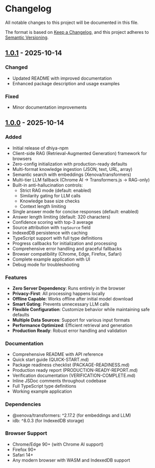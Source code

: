 # Changelog

All notable changes to this project will be documented in this file.

The format is based on [Keep a Changelog](https://keepachangelog.com/en/1.0.0/),
and this project adheres to [Semantic Versioning](https://semver.org/spec/v2.0.0.html).

## [1.0.1] - 2025-10-14

### Changed
- Updated README with improved documentation
- Enhanced package description and usage examples

### Fixed
- Minor documentation improvements

## [1.0.0] - 2025-10-14

### Added
- Initial release of dhiya-npm
- Client-side RAG (Retrieval-Augmented Generation) framework for browsers
- Zero-config initialization with production-ready defaults
- Multi-format knowledge ingestion (JSON, text, URL, array)
- Semantic search with embeddings (Xenova/transformers)
- Multi-tier LLM fallback (Chrome AI → Transformers.js → RAG-only)
- Built-in anti-hallucination controls:
  - Strict RAG mode (default: enabled)
  - Similarity gating for LLM calls
  - Knowledge base size checks
  - Context length limiting
- Single answer mode for concise responses (default: enabled)
- Answer length limiting (default: 320 characters)
- Confidence scoring with top-3 average
- Source attribution with `topSource` field
- IndexedDB persistence with caching
- TypeScript support with full type definitions
- Progress callbacks for initialization and processing
- Comprehensive error handling and graceful fallbacks
- Browser compatibility (Chrome, Edge, Firefox, Safari)
- Complete example application with UI
- Debug mode for troubleshooting

### Features
- **Zero Server Dependency**: Runs entirely in the browser
- **Privacy-First**: All processing happens locally
- **Offline Capable**: Works offline after initial model download
- **Smart Gating**: Prevents unnecessary LLM calls
- **Flexible Configuration**: Customize behavior while maintaining safe defaults
- **Multiple Data Sources**: Support for various input formats
- **Performance Optimized**: Efficient retrieval and generation
- **Production Ready**: Robust error handling and validation

### Documentation
- Comprehensive README with API reference
- Quick start guide (QUICK-START.md)
- Package readiness checklist (PACKAGE-READINESS.md)
- Production ready report (PRODUCTION-READY-REPORT.md)
- Verification documentation (VERIFICATION-COMPLETE.md)
- Inline JSDoc comments throughout codebase
- Full TypeScript type definitions
- Working example application

### Dependencies
- @xenova/transformers: ^2.17.2 (for embeddings and LLM)
- idb: ^8.0.3 (for IndexedDB storage)

### Browser Support
- Chrome/Edge 90+ (with Chrome AI support)
- Firefox 90+
- Safari 14+
- Any modern browser with WASM and IndexedDB support

[1.0.1]: https://github.com/Xwits-Developers/dhiya-npm/releases/tag/v1.0.1
[1.0.0]: https://github.com/Xwits-Developers/dhiya-npm/releases/tag/v1.0.0
